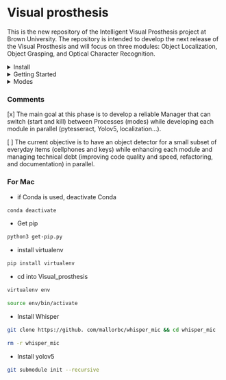 # Visual prosthesis

This is the new repository of the Intelligent Visual Prosthesis project at Brown University.
The repository is intended to develop the next release of the Visual Prosthesis and will focus on three
modules: Object Localization, Object Grasping, and Optical Character Recognition.

    
<details close>
<summary>Install</summary>

Clone repo and install [requirements_jetson.txt](https://github.com/BrownVisualProsthesisProject/Visual_prosthesis/blob/main/requirements_jetson.txt) in a
[**Python>=3.7.0**](https://www.python.org/) environment ([venv](https://virtualenv.pypa.io/en/latest/) [poetry](https://python-poetry.org/)).

```bash
pip install -r requirements_jetson.txt  # install
```

</details>

<details close>
<summary>Getting Started</summary>

To run the program use

```bash

python main_subclass.py

```


The program will start the keyboard listener to change between modes using the keys '1', '2', '3', '4', and '5' from the keyboard,


```python
currentKey = start_key_listener(currentKey)
```

ZMQ sender to publish the camera frames,

```python
# Accept connections on all tcp addresses, port 5557
sender = imagezmq.ImageSender(connect_to='tcp://127.0.0.1:5557', REQ_REP=False)
host_name = socket.gethostname() 
```

the text to voice engine to send sound,

```python
engine = text2voice()
```

and the webcam stream. 

```python
webcam = cv2.VideoCapture(0)
```

The current code works with the [subprocess](https://docs.python.org/3/library/subprocess.html) standard library to run the `if __name__ == "__main__":`  boilerplate of each module.

```python
def choose_mode(currentKey, audios):
    """Initialize or switch desired mode as a subprocess."""
    if currentKey == "1":
        current_stream = subprocess.Popen(['python3', 'Modes/grasping.py'])
        audio_stream = subprocess.Popen(['python3', 'Modes/hand_sound.py', "--approach", "1"]) #type 1
        play(audios["grasping"])

    elif currentKey == "2":
        current_stream = subprocess.Popen(['python3', 'Modes/easy.py'],
                    bufsize=0)
        audio_stream = None
        play(audios["ocr"])

    elif currentKey == "3" or currentKey == "4" or currentKey == "5" :
        current_stream = subprocess.Popen(['python3', 'Modes/locate.py'],
                    bufsize=0)
        if currentKey == "3":
            audio_stream = subprocess.Popen(['python3', 'Modes/3d_locate_sound.py', "--approach", "1"]) #type 1
        elif currentKey == "4":
            audio_stream = subprocess.Popen(['python3', 'Modes/3d_locate_sound.py', "--approach", "2"]) #type 2
        else:
            audio_stream = subprocess.Popen(['python3', 'Modes/3d_locate_sound.py', "--approach", "3"]) #type 3

        play(audios["localization"])
    return current_stream,audio_stream
 ```

</details>

<details close>
    
<summary>Modes</summary>
    
#### Localization
+ The module uses [YoloV5](https://github.com/ultralytics/yolov5) to detect a specific set of everyday use objects TBD. Currently, it detects the classes from [COCO dataset](https://cocodataset.org/#home)
+ The main process starts concurrently a subprocess that will play the audio of the objects. It currently works with the "person" class.

![](https://github.com/BrownVisualProsthesisProject/Visual_prosthesis/blob/main/Documentation/localization.gif)
    
#### Grasping
+ The module uses YoloV5 for the detection.
+ The module uses [MediaPipe](https://google.github.io/mediapipe/solutions/hands.html) for hand keypoint detection.
+ The module has to use the Text2Voice module to guide the hand of the patient to touch and grasp the desired object of the specific set of everyday use objects. Currently, the hand is guided with sound queues (up, down, left, right) to a random location marked as a red dot on the screen.

![](https://github.com/BrownVisualProsthesisProject/Visual_prosthesis/blob/main/Documentation/grasping.gif)

    
#### OCR
+ The module must use an OCR library such as pytesseract, EasyOCR, or PaddleOCR.
+ Overall, the module must help the patient to read text (which text? TBD).
+ For instance, if the handwritten text on a piece of paper is the desired text to be read. Then, the module has to detect the piece of paper, cut that part of the image, preprocess the cropped to improve the OCR results and run the OCR library over that preprocessed cropped image.

![alt text](https://github.com/BrownVisualProsthesisProject/Visual_prosthesis/blob/main/Documentation/ocr1.png)
![alt text](https://github.com/BrownVisualProsthesisProject/Visual_prosthesis/blob/main/Documentation/ocr2.png)
    
 ```console
[[[[237, 1], [343, 1], [343, 15], [237, 15]], '1406 5102 0207_9471 #990'], [[[192, 43], [351, 43], [351, 78], [192, 78]], 
    '1uf 1b1 丑茁=diiol min m# nol tiilitiin 1+0_['], [[[413, 44], [503, 44], [503, 79], [413, 79]], '些MT曰: IT pOSTAiRi'], 
    [[[179, 124], [384, 124], [384, 199], [179, 199]], 'PRIORITY + MAIL'], 
    [[[226, 356], [329, 356], [329, 389], [226, 389]], 'UMTED STATE PoSiAl SE?C'], 
    [[[359, 354], [528, 354], [528, 391], [359, 391]], 'USPS. .COM* VISITUS AT']]
 ```

</details>


### Comments

[x] The main goal at this phase is to develop a reliable Manager that can switch (start and kill) between Processes (modes) while developing each module in parallel (pytesseract, Yolov5, localization...).

[ ] The current objective is to have an object detector for a small subset of everyday items (cellphones and keys) while enhancing each module and managing technical debt (improving code quality and speed, refactoring, and documentation) in parallel.

### For Mac
+ if Conda is used, deactivate Conda 
```bash
conda deactivate
```
+ Get pip 
```bash
python3 get-pip.py
```
+ install virtualenv
```bash
pip install virtualenv
```
+ cd into Visual_prosthesis
```bash
virtualenv env
```
```bash
source env/bin/activate
```
+ Install Whisper
```bash
git clone https://github. com/mallorbc/whisper_mic && cd whisper_mic
```
```bash
rm -r whisper_mic
```
+ Install yolov5
```bash
git submodule init --recursive
```
